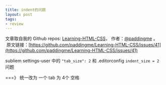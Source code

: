 ```yaml
---
title: indent的问题
layout: post
tags:
- review
---
```



 文章取自我的 Github  repos: [Learning-HTML-CSS](https://github.com/paddingme/Learning-HTML-CSS)， 作者：[@paddingme](http://padding.me/about.html) 。 
 &nbsp;原文链接：[https://github.com/paddingme/Learning-HTML-CSS/issues/41](https://github.com/paddingme/Learning-HTML-CSS/issues/41)

subliem  settings-user 中的 	`"tab_size": 2` 和 .editorconfig `indent_size = 2` 问题


===》 统一改为 一个 tab 为 4个 空格 